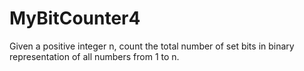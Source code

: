 # MyBitCounter4
Given a positive integer n, count the total number of set bits in binary representation of all numbers from 1 to n.
